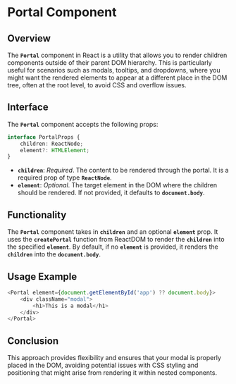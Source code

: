 # Portal Component
## Overview
The **`Portal`** component in React is a utility that allows you to render children components outside of their parent DOM hierarchy. This is particularly useful for scenarios such as modals, tooltips, and dropdowns, where you might want the rendered elements to appear at a different place in the DOM tree, often at the root level, to avoid CSS and overflow issues.

## Interface
The **`Portal`** component accepts the following props:
```typescript
interface PortalProps {
    children: ReactNode;
    element?: HTMLElement;
}
```
 - **`children`**: _Required_. The content to be rendered through the portal. It is a required prop of type **`ReactNode`**.
 - **`element`**: _Optional_.  The target element in the DOM where the children should be rendered. If not provided, it defaults to **`document.body`**.

## Functionality
The **`Portal`** component takes in **`children`** and an optional **`element`** prop. It uses the **`createPortal`** function from ReactDOM to render the **`children`** into the specified **`element`**. By default, if no **`element`** is provided, it renders the **`children`** into the **`document.body`**.

## Usage Example
```typescript
<Portal element={document.getElementById('app') ?? document.body}>
    <div className="modal">
        <h1>This is a modal</h1>
    </div>
</Portal>
```

## Conclusion 
This approach provides flexibility and ensures that your modal is properly placed in the DOM, avoiding potential issues with CSS styling and positioning that might arise from rendering it within nested components.
